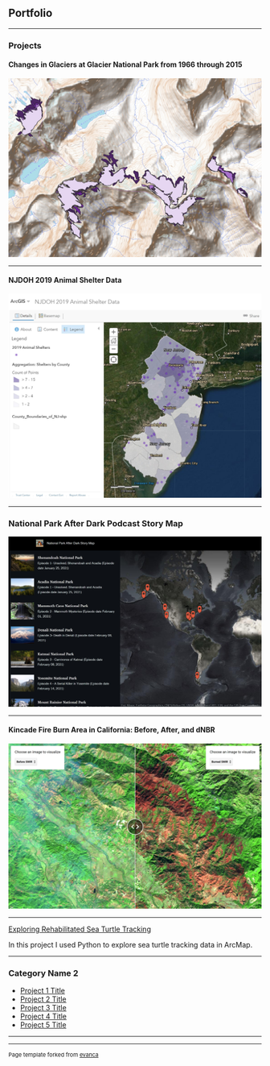 ## Portfolio

---

### Projects 

#### Changes in Glaciers at Glacier National Park from 1966 through 2015
[![Glacier National Park Changes](images/Glacier_Natl_Park.jpg)](http://qgiscloud.com/DaniBrown/Glaciers)

---

#### NJDOH 2019 Animal Shelter Data
[![NJDOH 2019 Animal Shelter Data](images/NJDOH_2019_Animal_Shelters_thumbnail.jpg)](https://arcg.is/1GvOjX)

---

### National Park After Dark Podcast Story Map
[![National Park After Dark Podcast Story Map](images/NPAD_thumbnail.jpg)](https://arcg.is/0Sy4DO)

---

#### Kincade Fire Burn Area in California: Before, After, and dNBR
[![Kincade Fire Burn Area](images/kincade_fire_GEE_app.jpg)](https://danielle-brown.users.earthengine.app/view/kincade-fire-before-after-and-dnbr)

---
[Exploring Rehabilitated Sea Turtle Tracking](pdf/sea_turtle_report_gis5653.pdf)

In this project I used Python to explore sea turtle tracking data in ArcMap.



---

### Category Name 2

- [Project 1 Title](http://example.com/)
- [Project 2 Title](http://example.com/)
- [Project 3 Title](http://example.com/)
- [Project 4 Title](http://example.com/)
- [Project 5 Title](http://example.com/)

---



---
<p style="font-size:11px">Page template forked from <a href="https://github.com/evanca/quick-portfolio">evanca</a></p>
<!-- Remove above link if you don't want to attibute -->
